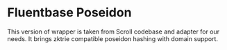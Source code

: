 Fluentbase Poseidon
===================

This version of wrapper is taken from Scroll codebase and adapter for our needs.
It brings zktrie compatible poseidon hashing with domain support.